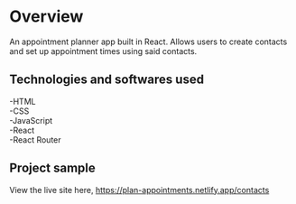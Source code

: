 # Overview

An appointment planner app built in React. Allows users to create contacts and set up appointment times using said contacts.

## Technologies and softwares used

-HTML<br>
-CSS<br>
-JavaScript<br>
-React<br>
-React Router<br>

## Project sample

View the live site here, https://plan-appointments.netlify.app/contacts
